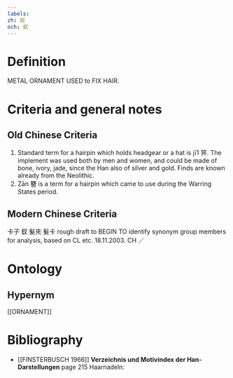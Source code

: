```yaml
---
labels: 
zh: 釵
och: 釵
---
```


# Definition
METAL ORNAMENT USED to FIX HAIR.
# Criteria and general notes
## Old Chinese Criteria
1. Standard term for a hairpin which holds headgear or a hat is jī1 笄. The implement was used both by men and women, and could be made of bone, ivory, jade, since the Han also of silver and gold. Finds are known already from the Neolithic.
2. Zān 簪 is a term for a hairpin which came to use during the Warring States period.
## Modern Chinese Criteria
卡子
釵
髮夾
髮卡
rough draft to BEGIN TO identify synonym group members for analysis, based on CL etc. 18.11.2003. CH ／
# Ontology

## Hypernym
[[ORNAMENT]]
# Bibliography
- [[FINSTERBUSCH 1966]]
**Verzeichnis und Motivindex der Han-Darstellungen** page 215
Haarnadeln: